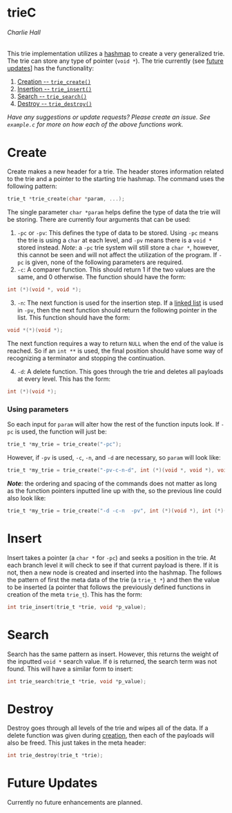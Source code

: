 # trieC
###### Charlie Hall

This trie implementation utilizes a [hashmap](https://github.com/charlie-map/hashmapC) to create a very generalized trie. The trie can store any type of pointer (`void *`). The trie currently (see [future updates](#Future-Updates)] has the functionality:

1. [Creation -- `trie_create()`](#Create)
2. [Insertion -- `trie_insert()`](#Insert)
3. [Search -- `trie_search()`](#Search)
4. [Destroy -- `trie_destroy()`](#Destroy)

*Have any suggestions or update requests? Please create an issue.*
*See `example.c` for more on how each of the above functions work.*

# Create
Create makes a new header for a trie. The header stores information related to the trie and a pointer to the starting trie hashmap. The command uses the following pattern:
```C
trie_t *trie_create(char *param, ...);
```

The single parameter `char *param` helps define the type of data the trie will be storing. There are currently four arguments that can be used:

1. `-pc` or `-pv`: This defines the type of data to be stored. Using `-pc` means the trie is using a `char` at each level, and `-pv` means there is a `void *` stored instead. *Note*: a `-pc` trie system will still store a `char *`, however, this cannot be seen and will not affect the utilization of the program. If `-pc` is given, none of the following parameters are required.
2. `-c`: A comparer function. This should return 1 if the two values are the same, and 0 otherwise. The function should have the form:
```C
int (*)(void *, void *);
```

3. `-n`: The next function is used for the insertion step. If a [linked list](https://github.com/charlie-map/linkedlistC) is used in `-pv`, then the next function should return the following pointer in the list. This function should have the form:
```C
void *(*)(void *);
```
The next function requires a way to return `NULL` when the end of the value is reached. So if an `int **` is used, the final position should have some way of recognizing a terminator and stopping the continuation.

4. `-d`: A delete function. This goes through the trie and deletes all payloads at every level. This has the form:
```C
int (*)(void *);
```

### Using parameters
So each input for `param` will alter how the rest of the function inputs look. If `-pc` is used, the function will just be:
```C
trie_t *my_trie = trie_create("-pc");
```
However, if `-pv` is used, `-c`, `-n`, and `-d` are necessary, so `param` will look like:
```C
trie_t *my_trie = trie_create("-pv-c-n-d", int (*)(void *, void *), void *(*)(void *), int (*)(void *));
```
***Note***: the ordering and spacing of the commands does not matter as long as the function pointers inputted line up with the, so the previous line could also look like:
```C
trie_t *my_trie = trie_create("-d -c-n  -pv", int (*)(void *), int (*)(void *, void *), void *(*)(void*));
```

# Insert
Insert takes a pointer (a `char *` for `-pc`) and seeks a position in the trie. At each branch level it will check to see if that current payload is there. If it is not, then a new node is created and inserted into the hashmap. The follows the pattern of first the meta data of the trie (a `trie_t *`) and then the value to be inserted (a pointer that follows the previously defined functions in creation of the meta `trie_t`). This has the form:
```C
int trie_insert(trie_t *trie, void *p_value);
```

# Search
Search has the same pattern as insert. However, this returns the weight of the inputted `void *` search value. If `0` is returned, the search term was not found. This will have a similar form to insert:
```C
int trie_search(trie_t *trie, void *p_value);
```

# Destroy
Destroy goes through all levels of the trie and wipes all of the data. If a delete function was given during [creation](#Create), then each of the payloads will also be freed. This just takes in the meta header:
```C
int trie_destroy(trie_t *trie);
```

# Future Updates
Currently no future enhancements are planned.
